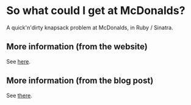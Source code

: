 So what could I get at McDonalds?
=================================
A quick'n'dirty knapsack problem at McDonalds, in Ruby / Sinatra.

More information (from the website)
-----------------------------------
See [here][about].

More information (from the blog post)
-------------------------------------
See [there][blog].

[about]:http://sowhatcouldigetatmcdonalds.com/about
[blog]:http://www.uponmyshoulder.com/blog/2010/so-what-could-i-get-at-mcdonalds-com/

